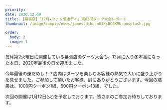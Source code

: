 ```yaml
---
priority:
date: 2020.12.09
title: 【幕張店】「12月★ファン感謝デイ」第82回ダーツ大会レポート
thumbnail: /image/sample/news/james-dibo-mU3KsBC6KMU-unsplash.jpg

order:
  body: 2
  image: 1
---
```


毎月第2火曜日に開催している幕張店のダーツ大会も、12月に入り冬本番になった本日、2020年最後の日を迎えました。

今年最後の運だめし！？店内はダーツを楽しむお客様の熱気で大いに盛り上がりを見せました。ご参加して頂いたお客様、誠にありがとうございます。今回の結果は、1000円クーポン1組、500円クーポン13組、でした。

次回の開催は1月12日(火)を予定しております。皆さまのご参加お待ちしております。

